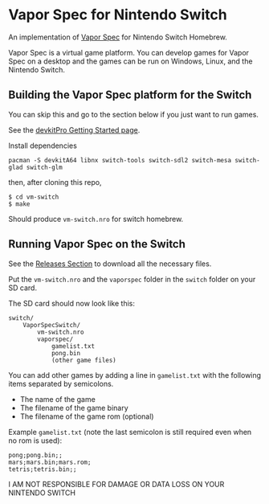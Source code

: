 # Vapor Spec for Nintendo Switch

An implementation of [Vapor Spec](https://github.com/minkcv/vm) for Nintendo Switch Homebrew.

Vapor Spec is a virtual game platform. You can develop games for Vapor Spec on a desktop and the games can be run on Windows, Linux, and the Nintendo Switch.

## Building the Vapor Spec platform for the Switch
You can skip this and go to the section below if you just want to run games.

See the [devkitPro Getting Started page](https://devkitpro.org/wiki/Getting_Started).

Install dependencies

    pacman -S devkitA64 libnx switch-tools switch-sdl2 switch-mesa switch-glad switch-glm

then, after cloning this repo,

    $ cd vm-switch
    $ make

Should produce `vm-switch.nro` for switch homebrew.

## Running Vapor Spec on the Switch
See the [Releases Section](https://github.com/minkcv/vm-switch/releases) to download all the necessary files.

Put the `vm-switch.nro` and the `vaporspec` folder in the `switch` folder on your SD card.

The SD card should now look like this:

    switch/
        VaporSpecSwitch/
            vm-switch.nro
            vaporspec/
                gamelist.txt
                pong.bin
                (other game files)

You can add other games by adding a line in `gamelist.txt` with the following items separated by semicolons.

- The name of the game
- The filename of the game binary
- The filename of the game rom (optional)

Example `gamelist.txt` (note the last semicolon is still required even when no rom is used):

    pong;pong.bin;;
    mars;mars.bin;mars.rom;
    tetris;tetris.bin;;

I AM NOT RESPONSIBLE FOR DAMAGE OR DATA LOSS ON YOUR NINTENDO SWITCH
